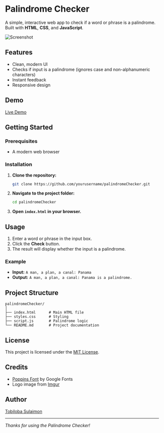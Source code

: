 # Palindrome Checker

A simple, interactive web app to check if a word or phrase is a palindrome. Built with **HTML**, **CSS**, and **JavaScript**.

![Screenshot](https://imgur.com/to6nLxb.png)

## Features

- Clean, modern UI
- Checks if input is a palindrome (ignores case and non-alphanumeric characters)
- Instant feedback
- Responsive design

## Demo

[Live Demo]( https://tobilobacodes00.github.io/Palindrome-Checker/) 
## Getting Started

### Prerequisites

- A modern web browser

### Installation

1. **Clone the repository:**
   ```sh
   git clone https://github.com/yourusername/palindromeChecker.git
   ```
2. **Navigate to the project folder:**
   ```sh
   cd palindromeChecker
   ```
3. **Open `index.html` in your browser.**

## Usage

1. Enter a word or phrase in the input box.
2. Click the **Check** button.
3. The result will display whether the input is a palindrome.

### Example

- **Input:** `A man, a plan, a canal: Panama`
- **Output:** `A man, a plan, a canal: Panama is a palindrome.`

## Project Structure

```
palindromeChecker/
│
├── index.html      # Main HTML file
├── styles.css      # Styling
├── script.js       # Palindrome logic
└── README.md       # Project documentation
```

## License

This project is licensed under the [MIT License](LICENSE).

## Credits

- [Poppins Font](https://fonts.google.com/specimen/Poppins) by Google Fonts
- Logo image from [Imgur](https://imgur.com/to6nLxb.png)

## Author

[Tobiloba Sulaimon](https://github.com/tobilobacodes00)

---

*Thanks for using the Palindrome Checker!*


